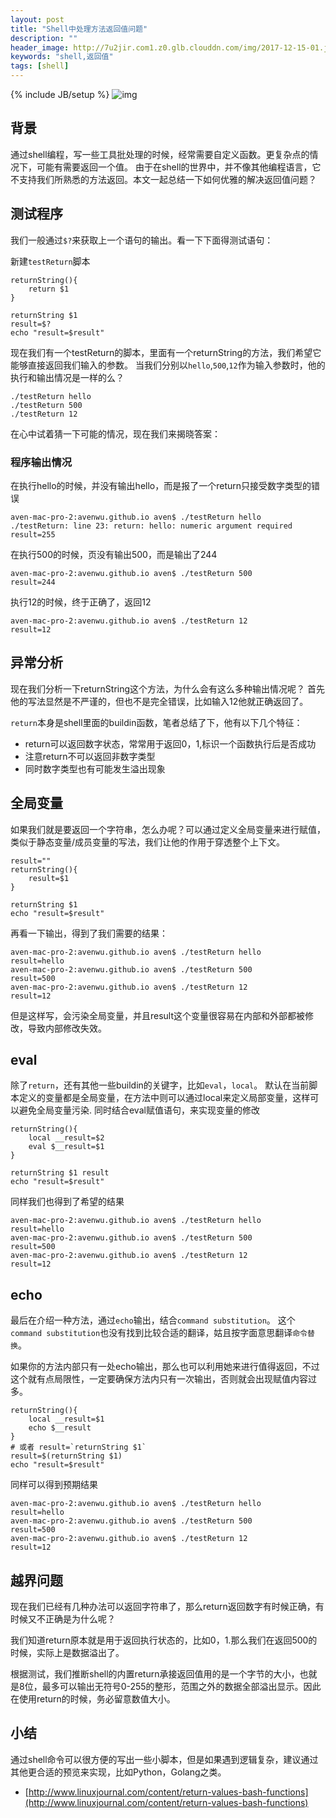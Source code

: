 ```yaml
---
layout: post
title: "Shell中处理方法返回值问题"
description: ""
header_image: http://7u2jir.com1.z0.glb.clouddn.com/img/2017-12-15-01.jpg
keywords: "shell,返回值"
tags: [shell]
---
```

{% include JB/setup %}
![img](http://7u2jir.com1.z0.glb.clouddn.com/img/2017-12-15-01.jpg)

## 背景

通过shell编程，写一些工具批处理的时候，经常需要自定义函数。更复杂点的情况下，可能有需要返回一个值。
由于在shell的世界中，并不像其他编程语言，它不支持我们所熟悉的方法返回。本文一起总结一下如何优雅的解决返回值问题？

## 测试程序

我们一般通过`$?`来获取上一个语句的输出。看一下下面得测试语句：

新建`testReturn`脚本

```shell
returnString(){
	return $1
}

returnString $1
result=$?
echo "result=$result"
```

现在我们有一个testReturn的脚本，里面有一个returnString的方法，我们希望它能够直接返回我们输入的参数。
当我们分别以`hello`,`500`,`12`作为输入参数时，他的执行和输出情况是一样的么？

```
./testReturn hello
./testReturn 500
./testReturn 12
```

在心中试着猜一下可能的情况，现在我们来揭晓答案：

### 程序输出情况

在执行hello的时候，并没有输出hello，而是报了一个return只接受数字类型的错误

```
aven-mac-pro-2:avenwu.github.io aven$ ./testReturn hello
./testReturn: line 23: return: hello: numeric argument required
result=255
```

在执行500的时候，页没有输出500，而是输出了244

```
aven-mac-pro-2:avenwu.github.io aven$ ./testReturn 500
result=244
```

执行12的时候，终于正确了，返回12

```
aven-mac-pro-2:avenwu.github.io aven$ ./testReturn 12
result=12
```
## 异常分析

现在我们分析一下returnString这个方法，为什么会有这么多种输出情况呢？
首先他的写法显然是不严谨的，但也不是完全错误，比如输入12他就正确返回了。

`return`本身是shell里面的buildin函数，笔者总结了下，他有以下几个特征：

* return可以返回数字状态，常常用于返回0，1,标识一个函数执行后是否成功
* 注意return不可以返回非数字类型
* 同时数字类型也有可能发生溢出现象

## 全局变量

如果我们就是要返回一个字符串，怎么办呢？可以通过定义全局变量来进行赋值，类似于静态变量/成员变量的写法，我们让他的作用于穿透整个上下文。

```shell
result=""
returnString(){
	result=$1
}

returnString $1
echo "result=$result"
```

再看一下输出，得到了我们需要的结果：

```shell
aven-mac-pro-2:avenwu.github.io aven$ ./testReturn hello
result=hello
aven-mac-pro-2:avenwu.github.io aven$ ./testReturn 500
result=500
aven-mac-pro-2:avenwu.github.io aven$ ./testReturn 12
result=12
```
但是这样写，会污染全局变量，并且result这个变量很容易在内部和外部都被修改，导致内部修改失效。

## eval

除了`return`，还有其他一些buildin的关键字，比如`eval`，`local`。
默认在当前脚本定义的变量都是全局变量，在方法中则可以通过local来定义局部变量，这样可以避免全局变量污染.
同时结合eval赋值语句，来实现变量的修改

```shell
returnString(){
	local __result=$2
	eval $__result=$1
}

returnString $1 result
echo "result=$result"
```

同样我们也得到了希望的结果

```
aven-mac-pro-2:avenwu.github.io aven$ ./testReturn hello
result=hello
aven-mac-pro-2:avenwu.github.io aven$ ./testReturn 500
result=500
aven-mac-pro-2:avenwu.github.io aven$ ./testReturn 12
result=12
```

## echo

最后在介绍一种方法，通过`echo`输出，结合`command substitution`。
这个`command substitution`也没有找到比较合适的翻译，姑且按字面意思翻译`命令替换`。

如果你的方法内部只有一处echo输出，那么也可以利用她来进行值得返回，不过这个就有点局限性，一定要确保方法内只有一次输出，否则就会出现赋值内容过多。

```shell
returnString(){
	local __result=$1
	echo $__result
}
# 或者 result=`returnString $1`
result=$(returnString $1)
echo "result=$result"
```

同样可以得到预期结果

```
aven-mac-pro-2:avenwu.github.io aven$ ./testReturn hello
result=hello
aven-mac-pro-2:avenwu.github.io aven$ ./testReturn 500
result=500
aven-mac-pro-2:avenwu.github.io aven$ ./testReturn 12
result=12
```

## 越界问题

现在我们已经有几种办法可以返回字符串了，那么return返回数字有时候正确，有时候又不正确是为什么呢？

我们知道return原本就是用于返回执行状态的，比如0，1.那么我们在返回500的时候，实际上是数据溢出了。

根据测试，我们推断shell的内置return承接返回值用的是一个字节的大小，也就是8位，最多可以输出无符号0-255的整形，范围之外的数据全部溢出显示。因此在使用return的时候，务必留意数值大小。

## 小结

通过shell命令可以很方便的写出一些小脚本，但是如果遇到逻辑复杂，建议通过其他更合适的预览来实现，比如Python，Golang之类。

* [http://www.linuxjournal.com/content/return-values-bash-functions](http://www.linuxjournal.com/content/return-values-bash-functions)